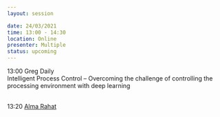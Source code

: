 ```yaml
---
layout: session

date: 24/03/2021
time: 13:00 - 14:30
location: Online
presenter: Multiple
status: upcoming
---
```

13:00 Greg Daily<br/>
Intelligent Process Control – Overcoming the challenge of controlling the processing environment with deep learning<br/><br/>

13:20 <a href="https://www.swansea.ac.uk/staff/science/compsci/rahat-a-a-m/">Alma Rahat</a><br/>
